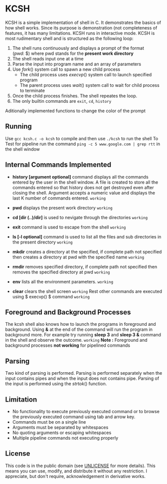 # KCSH
KCSH is a simple implementation of shell in C. It demonstrates the basics of how shell works. Since its purpose is demonstration (not completeness of features, it has many limitations. KCSH runs in interactive mode.
KCSH is most rudimentary shell and is structured as the following loop:
1. The shell runs continuously and displays a prompt of the format $(pwd:~$$$)$ where pwd stands for the **present work directory**
2. The shell reads input one at a time
3. Parse the input into program name and an array of parameters
4. Use $fork()$ system call to spawn a new child process 
    * The child process uses $execvp()$ system call to launch specified program
    * The parent process uses $wait()$ system call to wait for child process to terminate
5. Once the child process finishes. The shell repeates the loop.
6. The only builtin commands are `exit`, `cd`, `history`

Aditionally implemented functions to change the color of the prompt
## Running 
Use `gcc kcsh.c -o kcsh` to compile and then use `./kcsh` to run the shell 
To Test for pipeline run the command `ping -c 5 www.google.com | grep rtt` in the shell window
## Internal Commands Implemented
* **history [argument optional]** command displays all the commands entered by the user in the shell window. A file is created to store all the commands entered so that history does not get destroyed even after closing the shell. Argument accepts a numeric value and displays the last K number of commands entered. `working`
* **pwd** displays the present work directory `working`
* **cd [dir (..)/dir]** is used to nevigate through the directories `working`
* **exit** command is used to escape from the shell `working`
* **ls [-l optional]** command is used to list all the files and sub directories in the present directory `working`

* **mkdir** creates a directory at the specified, if complete path not specified then creates a directory at pwd with the specified name `working`
* **rmdir** removes specified directory, if complete path not specified then removes the specified directory at pwd `working`
* **env** lists all the environment parameters. `working`
* **clear** clears the shell screen `working`
Rest other commands are executed using $ execvp() $ command `working`
## Foreground and Background Processes
The kcsh shell also knows how to launch the programs in foreground and background. Using **&** at the end of the command will run the program in background more. For example try running **sleep 3** and **sleep 3 &** command in the shell and observe the outcome. `working`
**Note :** Foreground and background processes **not working** for pipelined commands
## Parsing 
Two kind of parsing is performed. Parsing is performed separately when the input contains pipes and when the input does not contains pipe. Parsing of the input is performed using the $strtok()$ function.
## Limitation
* No functionality to execute previously executed command or to browse the previously executed command using tab and arrow key. 
* Commands must be on a single line
* Arguments must be separated by whitespaces
* No quoting arguments or escaping whitespaces
* Multiple pipeline commands not executing properly


## License
This code is in the public domain (see [UNLICENSE](UNLICENSE) for more details). This means you can use, modify, and distribute it without any restriction. I appreciate, but don't require, acknowledgement in derivative works.
